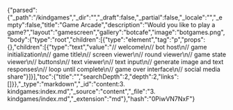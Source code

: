 {"parsed":{"\_path":"/kindgames","\_dir":"","\_draft":false,"\_partial":false,"\_locale":"","\_empty":false,"title":"Game Arcade","description":"Would you like to play a game?","layout":"gamescreen","gallery":"botcafe","image":"botgames.png","body":{"type":"root","children":[{"type":"element","tag":"p","props":{},"children":[{"type":"text","value":"// welcome\n// bot host\n// game initialization\n// game title\n// screen viewer\n// round viewer\n// game state viewer\n// buttons\n// text viewer\n// text input\n// generate image and text responses\n// loop until complete\n// game over interface\n// social media share"}]}],"toc":{"title":"","searchDepth":2,"depth":2,"links":[]}},"\_type":"markdown","\_id":"content:3. kindgames:index.md","\_source":"content","\_file":"3. kindgames/index.md","\_extension":"md"},"hash":"0PiwVN7NxF"}
